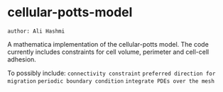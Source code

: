 # cellular-potts-model

`author: Ali Hashmi`

A mathematica implementation of the cellular-potts model. The code currently includes constraints for cell volume, perimeter and cell-cell adhesion.


To possibly include: 
`connectivity constraint`
`preferred direction for migration`
`periodic boundary condition`
`integrate PDEs over the mesh`
